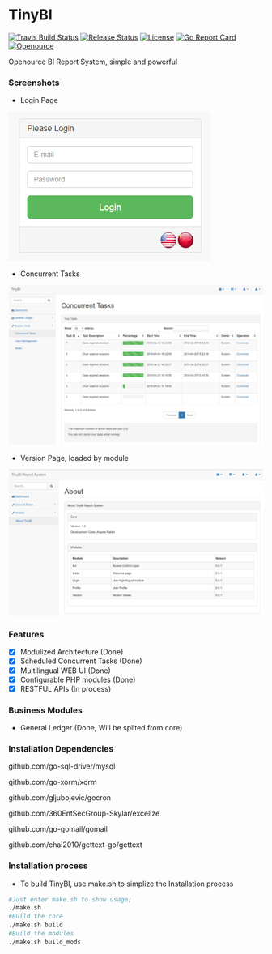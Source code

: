 # TinyBI

[![Travis Build Status](https://travis-ci.org/TinyBI/TinyBI.svg?branch=master)](https://github.com/TinyBI/TinyBI)
[![Release Status](https://img.shields.io/github/release/TinyBI/TinyBI.svg)](https://github.com/TinyBI/TinyBI)
[![License](http://img.shields.io/github/license/TinyBI/TinyBI.svg)](https://github.com/TinyBI/TinyBI)
[![Go Report Card](https://goreportcard.com/badge/github.com/TinyBI/TinyBI)](https://github.com/TinyBI/TinyBI)
[![Openource](http://img.shields.io/badge/opensource-BI%20Report%20System-orange.svg)](https://github.com/TinyBI/TinyBI)


Openource BI Report System, simple and powerful

### Screenshots
- Login Page

![Login Page](https://github.com/TinyBI/TinyBI/raw/master/screenshots/login.png "Login Page")

- Concurrent Tasks

![Concurrent Tasks](https://github.com/TinyBI/TinyBI/raw/master/screenshots/currentTasks.png "Concurrent Tasks")

- Version Page, loaded by module 

![Version Page](https://github.com/TinyBI/TinyBI/raw/master/screenshots/aboutModule.png "Version Page")

### Features
- [x] Modulized Architecture (Done)
- [x] Scheduled Concurrent Tasks (Done)
- [x] Multilingual WEB UI (Done)
- [x] Configurable PHP modules (Done)
- [x] RESTFUL APIs (In process)

### Business Modules
- General Ledger (Done, Will be splited from core)

### Installation Dependencies
github.com/go-sql-driver/mysql

github.com/go-xorm/xorm

github.com/gljubojevic/gocron

github.com/360EntSecGroup-Skylar/excelize

github.com/go-gomail/gomail

github.com/chai2010/gettext-go/gettext

### Installation process
- To build TinyBI, use make.sh to simplize the Installation process
```Bash
#Just enter make.sh to show usage;
./make.sh
#Build the core
./make.sh build
#Build the modules
./make.sh build_mods
```